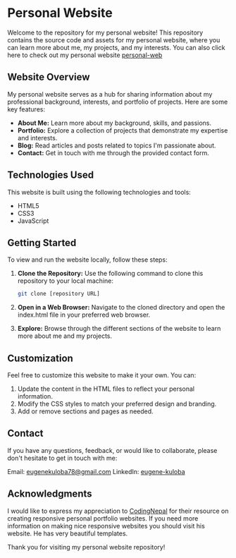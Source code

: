 # **Personal Website**

Welcome to the repository for my personal website! This repository contains the source code and assets for my personal website, where you can learn more about me, my projects, and my interests. You can also click here to check out my personal website [personal-web](https://eugenekuloba.github.io/personal-web/)


## **Website Overview**

My personal website serves as a hub for sharing information about my professional background, interests, and portfolio of projects. Here are some key features:

- **About Me:** Learn more about my background, skills, and passions.
- **Portfolio:** Explore a collection of projects that demonstrate my expertise and interests.
- **Blog:** Read articles and posts related to topics I'm passionate about.
- **Contact:** Get in touch with me through the provided contact form.

## **Technologies Used**

This website is built using the following technologies and tools:

- HTML5
- CSS3
- JavaScript


## **Getting Started**

To view and run the website locally, follow these steps:

1. **Clone the Repository:** Use the following command to clone this repository to your local machine:

   ```bash
   git clone [repository URL]
   ```

2. **Open in a Web Browser:** Navigate to the cloned directory and open the index.html file in your preferred web browser.

3. **Explore:** Browse through the different sections of the website to learn more about me and my projects.


## **Customization**

Feel free to customize this website to make it your own. You can:

1. Update the content in the HTML files to reflect your personal information.
2. Modify the CSS styles to match your preferred design and branding.
3. Add or remove sections and pages as needed.

## **Contact**

If you have any questions, feedback, or would like to collaborate, please don't hesitate to get in touch with me:

Email: eugenekuloba78@gmail.com
LinkedIn: [eugene-kuloba](https://www.linkedin.com/in/eugene-kuloba-52625723a/)

## **Acknowledgments**
I would like to express my appreciation to [CodingNepal](https://www.codingnepalweb.com/responsive-personal-portfolio-website/) for their resource on creating responsive personal portfolio websites. If you need more information on making nice responsive websites you should visit his website. He has very beautiful templates.

Thank you for visiting my personal website repository!